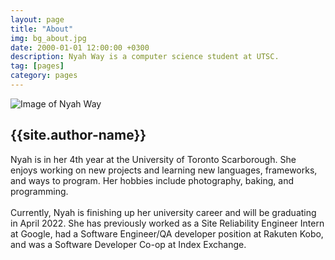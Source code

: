 ```yaml
---
layout: page
title: "About"
img: bg_about.jpg
date: 2000-01-01 12:00:00 +0300
description: Nyah Way is a computer science student at UTSC.
tag: [pages]
category: pages
---
```


<div class="about">
  <img class="author_image" src="{{site.baseurl}}/assets/img/about_photo1.jpg" alt="Image of Nyah Way">
  <div class="author_info">
    <h2 class="author_title">{{site.author-name}}</h2>
    <p class="author_subtitle">
    Nyah is in her 4th year at the University of Toronto Scarborough. She enjoys working on new projects and learning new languages, frameworks, and ways to program. Her hobbies include photography, baking, and programming.
    <br><br>
    Currently, Nyah is finishing up her university career and will be graduating in April 2022. She has previously worked as a Site Reliability Engineer Intern at Google, had a Software Engineer/QA developer position at Rakuten Kobo, and was a Software Developer Co-op at Index Exchange.
    </p>
  </div>
</div>